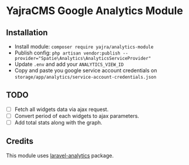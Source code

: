 # YajraCMS Google Analytics Module

## Installation
- Install module: `composer require yajra/analytics-module`
- Publish config: `php artisan vendor:publish --provider="Spatie\Analytics\AnalyticsServiceProvider"`
- Update `.env` and add your `ANALYTICS_VIEW_ID`
- Copy and paste you google service account credentials on `storage/app/analytics/service-account-credentials.json`

## TODO
- [ ] Fetch all widgets data via ajax request.
- [ ] Convert period of each widgets to ajax parameters.
- [ ] Add total stats along with the graph.

## Credits
This module uses [laravel-analytics](https://github.com/spatie/laravel-analytics) package.
